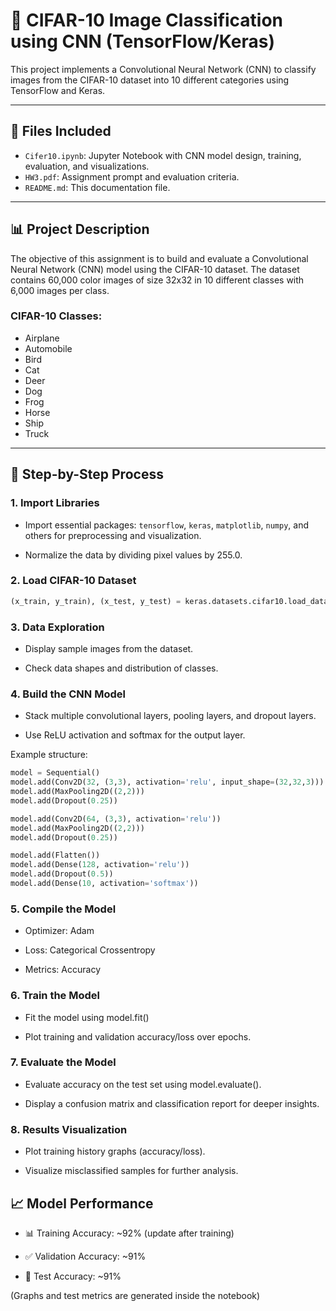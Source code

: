 # 🧠 CIFAR-10 Image Classification using CNN (TensorFlow/Keras)

This project implements a Convolutional Neural Network (CNN) to classify images from the CIFAR-10 dataset into 10 different categories using TensorFlow and Keras.

---

## 📁 Files Included

- `Cifer10.ipynb`: Jupyter Notebook with CNN model design, training, evaluation, and visualizations.
- `HW3.pdf`: Assignment prompt and evaluation criteria.
- `README.md`: This documentation file.

---

## 📊 Project Description

The objective of this assignment is to build and evaluate a Convolutional Neural Network (CNN) model using the CIFAR-10 dataset. The dataset contains 60,000 color images of size 32x32 in 10 different classes with 6,000 images per class.

### CIFAR-10 Classes:
- Airplane
- Automobile
- Bird
- Cat
- Deer
- Dog
- Frog
- Horse
- Ship
- Truck

---

## 🧪 Step-by-Step Process

### 1. **Import Libraries**
- Import essential packages: `tensorflow`, `keras`, `matplotlib`, `numpy`, and others for preprocessing and visualization.

- Normalize the data by dividing pixel values by 255.0.


### 2. **Load CIFAR-10 Dataset**
```python
(x_train, y_train), (x_test, y_test) = keras.datasets.cifar10.load_data()
```

### 3. **Data Exploration**
- Display sample images from the dataset.

- Check data shapes and distribution of classes.

### 4. **Build the CNN Model**
- Stack multiple convolutional layers, pooling layers, and dropout layers.

- Use ReLU activation and softmax for the output layer.

Example structure:

```python
model = Sequential()
model.add(Conv2D(32, (3,3), activation='relu', input_shape=(32,32,3)))
model.add(MaxPooling2D((2,2)))
model.add(Dropout(0.25))

model.add(Conv2D(64, (3,3), activation='relu'))
model.add(MaxPooling2D((2,2)))
model.add(Dropout(0.25))

model.add(Flatten())
model.add(Dense(128, activation='relu'))
model.add(Dropout(0.5))
model.add(Dense(10, activation='softmax'))
```

### 5. **Compile the Model**
- Optimizer: Adam

- Loss: Categorical Crossentropy

- Metrics: Accuracy

### 6. **Train the Model**
- Fit the model using model.fit()

- Plot training and validation accuracy/loss over epochs.

### 7. **Evaluate the Model**
- Evaluate accuracy on the test set using model.evaluate().

- Display a confusion matrix and classification report for deeper insights.

### 8. **Results Visualization**
- Plot training history graphs (accuracy/loss).

- Visualize misclassified samples for further analysis.

## 📈 Model Performance
- 📊 Training Accuracy: ~92% (update after training)

- ✅ Validation Accuracy: ~91%

- 🧪 Test Accuracy: ~91%

(Graphs and test metrics are generated inside the notebook)
